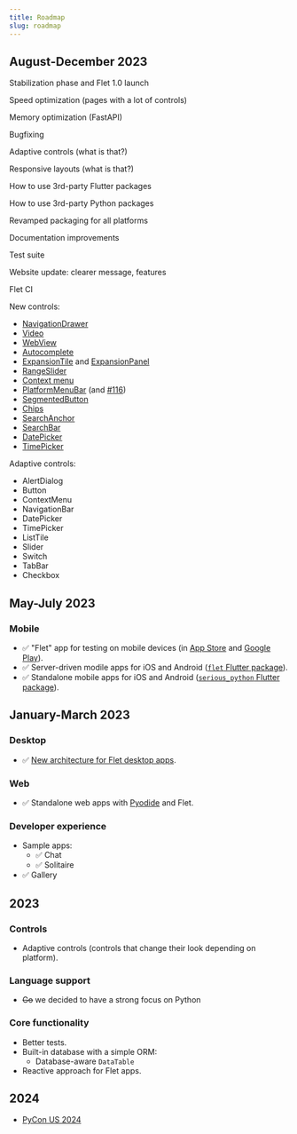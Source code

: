 ```yaml
---
title: Roadmap
slug: roadmap
---
```


## August-December 2023

Stabilization phase and Flet 1.0 launch

Speed optimization (pages with a lot of controls)

Memory optimization (FastAPI)

Bugfixing

Adaptive controls (what is that?)

Responsive layouts (what is that?)

How to use 3rd-party Flutter packages

How to use 3rd-party Python packages

Revamped packaging for all platforms

Documentation improvements

Test suite

Website update: clearer message, features

Flet CI

New controls:
* [NavigationDrawer](https://github.com/flet-dev/flet/issues/1089)
* [Video](https://github.com/flet-dev/flet/issues/257)
* [WebView](https://github.com/flet-dev/flet/issues/432)
* [Autocomplete](https://github.com/flet-dev/flet/issues/791)
* [ExpansionTile](https://github.com/flet-dev/flet/issues/1719) and [ExpansionPanel](https://github.com/flet-dev/flet/issues/1718)
* [RangeSlider](https://github.com/flet-dev/flet/issues/1712)
* [Context menu](https://github.com/flet-dev/flet/issues/1804)
* [PlatformMenuBar](https://github.com/flet-dev/flet/issues/285) (and [#116](https://github.com/flet-dev/flet/issues/116))
* [SegmentedButton](https://github.com/flet-dev/flet/issues/1639)
* [Chips](https://github.com/flet-dev/flet/issues/1636)
* [SearchAnchor](https://github.com/flet-dev/flet/issues/1637)
* [SearchBar](https://github.com/flet-dev/flet/issues/1808)
* [DatePicker](https://github.com/flet-dev/flet/issues/86)
* [TimePicker](https://github.com/flet-dev/flet/issues/1809)

Adaptive controls:
* AlertDialog
* Button
* ContextMenu
* NavigationBar
* DatePicker
* TimePicker
* ListTile
* Slider
* Switch
* TabBar
* Checkbox

## May-July 2023

### Mobile

* :white_check_mark: "Flet" app for testing on mobile devices (in [App Store](/docs/guides/python/testing-on-ios) and [Google Play](/docs/guides/python/testing-on-android)).
* :white_check_mark: Server-driven modile apps for iOS and Android ([`flet` Flutter package](https://pub.dev/packages/flet)).
* :white_check_mark: Standalone mobile apps for iOS and Android ([`serious_python` Flutter package](https://pub.dev/packages/serious_python)).

## January-March 2023

### Desktop

* :white_check_mark: [New architecture for Flet desktop apps](/blog/flet-mobile-update#flet-new-desktop-architecture).

### Web

* :white_check_mark: Standalone web apps with [Pyodide](https://pyodide.org/en/stable/) and Flet.

### Developer experience

* Sample apps:
    * :white_check_mark: Chat
    * :white_check_mark: Solitaire
* :white_check_mark: Gallery

## 2023

### Controls

* Adaptive controls (controls that change their look depending on platform).

### Language support

* ~~Go~~ we decided to have a strong focus on Python

### Core functionality

* Better tests.
* Built-in database with a simple ORM:
  * Database-aware `DataTable`
* Reactive approach for Flet apps.

## 2024

* [PyCon US 2024](https://pycon.blogspot.com/2021/05/pycon-us-2024-and-2025-announcement.html)